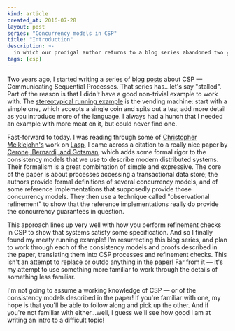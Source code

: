 ```yaml
---
kind: article
created_at: 2016-07-28
layout: post
series: "Concurrency models in CSP"
title: "Introduction"
description: >-
  in which our prodigal author returns to a blog series abandoned two years ago
tags: [csp]
---
```


Two years ago, I started writing a series of [blog](/2014/01/07/intro-to-csp/)
[posts](/2014/02/csp-basics/) about CSP — Communicating Sequential Processes.
That series has...let's say "stalled".  Part of the reason is that I didn't have
a good non-trivial example to work with.  The [stereotypical running
example](https://en.wikipedia.org/wiki/Communicating_sequential_processes#Examples)
is the vending machine: start with a simple one, which accepts a single coin and
spits out a tea; add more detail as you introduce more of the language.  I
always had a hunch that I needed an example with more meat on it, but could
never find one.

Fast-forward to today.  I was reading through some of [Christopher
Meiklejohn's](https://christophermeiklejohn.com/) work on
[Lasp](http://lasp-lang.org/), I came across a citation to a really nice paper
by [Cerone, Bernardi, and
Gotsman](http://drops.dagstuhl.de/opus/volltexte/2015/5375/), which adds some
formal rigor to the consistency models that we use to describe modern
distributed systems.  Their formalism is a great combination of simple and
expressive.  The core of the paper is about processes accessing a transactional
data store; the authors provide formal definitions of several concurrency
models, and of some reference implementations that supposedly provide those
concurrency models.  They then use a technique called "observational refinement"
to show that the reference implementations really do provide the concurrency
guarantees in question.

This approach lines up very well with how you perform refinement checks in CSP
to show that systems satisfy some specification.  And so I finally found my
meaty running example!  I'm resurrecting this blog series, and plan to work
through each of the consistency models and proofs described in the paper,
translating them into CSP processes and refinement checks.  This isn't an
attempt to replace or outdo anything in the paper!  Far from it — it's my
attempt to use something more familiar to work through the details of something
less familiar.

I'm not going to assume a working knowledge of CSP — or of the consistency
models described in the paper!  If you're familiar with one, my hope is that
you'll be able to follow along and pick up the other.  And if you're not
familiar with either...well, I guess we'll see how good I am at writing an intro
to a difficult topic!
